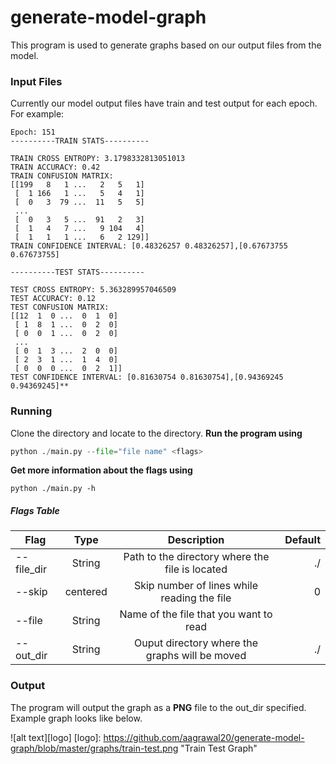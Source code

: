 # generate-model-graph
This program is used to generate graphs based on our output files from the model.

### Input Files
Currently our model output files have train and test output for each epoch. For example:
```
Epoch: 151
----------TRAIN STATS----------

TRAIN CROSS ENTROPY: 3.1798332813051013
TRAIN ACCURACY: 0.42
TRAIN CONFUSION MATRIX:
[[199   8   1 ...   2   5   1]
 [  1 166   1 ...   5   4   1]
 [  0   3  79 ...  11   5   5]
 ...
 [  0   3   5 ...  91   2   3]
 [  1   4   7 ...   9 104   4]
 [  1   1   1 ...   6   2 129]]
TRAIN CONFIDENCE INTERVAL: [0.48326257 0.48326257],[0.67673755 0.67673755]

----------TEST STATS----------

TEST CROSS ENTROPY: 5.363289957046509
TEST ACCURACY: 0.12
TEST CONFUSION MATRIX:
[[12  1  0 ...  0  1  0]
 [ 1  8  1 ...  0  2  0]
 [ 0  0  1 ...  0  2  0]
 ...
 [ 0  1  3 ...  2  0  0]
 [ 2  3  1 ...  1  4  0]
 [ 0  0  0 ...  0  2  1]]
TEST CONFIDENCE INTERVAL: [0.81630754 0.81630754],[0.94369245 0.94369245]**
```

### Running
Clone the directory and locate to the directory.
**Run the program using**
```python
python ./main.py --file="file name" <flags>
```
**Get more information about the flags using**
```pytohn
python ./main.py -h
```

##### Flags Table
| Flag          | Type          | Description                                     | Default |
| ------------- |:-------------:| :----------------------------------------------:| -------:|
| --file_dir    | String        | Path to the directory where the file is located |     ./  |
| --skip        | centered      | Skip number of lines while reading the file     |     0   |
| --file        | String        | Name of the file that you want to read          |         |    
| --out_dir     | String        | Ouput directory where the graphs will be moved  |     ./  |

### Output
The program will output the graph as a **PNG** file to the out_dir specified. Example graph looks like below.

![alt text][logo]
[logo]: https://github.com/aagrawal20/generate-model-graph/blob/master/graphs/train-test.png "Train Test Graph"